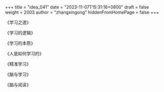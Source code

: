 +++
title = "idea_041"
date = "2023-11-07T15:31:16+0800"
draft = false
weight = 2003
author = "zhangxingong"
hiddenFromHomePage = false
+++

《学习之道》

《学习的逻辑》

《学习的本质》

《人是如何学习的》

《精准学习》

《脑与学习》

《脑与阅读》
